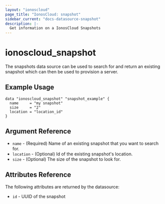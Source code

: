 ```yaml
---
layout: "ionoscloud"
page_title: "IonosCloud: snapshot"
sidebar_current: "docs-datasource-snapshot"
description: |-
  Get information on a IonosCloud Snapshots
---
```


# ionoscloud\_snapshot

The snapshots data source can be used to search for and return an existing snapshot which can then be used to provision a server.

## Example Usage

```hcl
data "ionoscloud_snapshot" "snapshot_example" {
  name     = "my snapshot"
  size     = "2"
  location = "location_id"
}
```

## Argument Reference

 * `name` - (Required) Name of an existing snapshot that you want to search for.
 * `location` - (Optional) Id of the existing snapshot's location.
 * `size` - (Optional) The size of the snapshot to look for.

## Attributes Reference

The following attributes are returned by the datasource:

 * `id` - UUID of the snapshot
